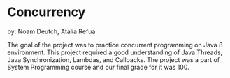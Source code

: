 # Concurrency
by: Noam Deutch, Atalia Refua

The goal of the project was to practice concurrent programming on Java 8 environment.
This project required a good understanding of Java Threads, Java Synchronization, Lambdas, and Callbacks.
The project was a part of System Programming course and our final grade for it was 100.
